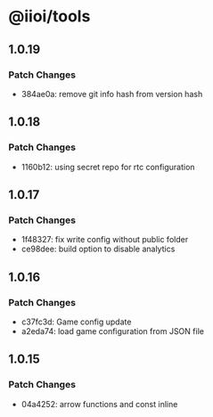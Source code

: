 # @iioi/tools

## 1.0.19

### Patch Changes

-   384ae0a: remove git info hash from version hash

## 1.0.18

### Patch Changes

-   1160b12: using secret repo for rtc configuration

## 1.0.17

### Patch Changes

-   1f48327: fix write config without public folder
-   ce98dee: build option to disable analytics

## 1.0.16

### Patch Changes

-   c37fc3d: Game config update
-   a2eda74: load game configuration from JSON file

## 1.0.15

### Patch Changes

-   04a4252: arrow functions and const inline
